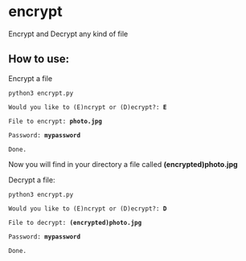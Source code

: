 # encrypt
Encrypt and Decrypt any kind of file

<h2>How to use:</h2>

<p>Encrypt a file</p>

<code>python3 encrypt.py</code>

<p><code>Would you like to (E)ncrypt or (D)ecrypt?: <strong>E</strong></code></p>

<p><code>File to encrypt: <strong>photo.jpg</strong></code></p>

<p><code>Password: <strong>mypassword</strong></code></p>

<p><code>Done.</code></p>

<p>Now you will find in your directory a file called <strong>(encrypted)photo.jpg</strong>

<p>Decrypt a file:</p>

<code>python3 encrypt.py</code>

<p><code>Would you like to (E)ncrypt or (D)ecrypt?: <strong>D</strong></code></p>

<p><code>File to decrypt: <strong>(encrypted)photo.jpg</strong></code></p>

<p><code>Password: <strong>mypassword</strong></code></p>

<p><code>Done.</code></p>
